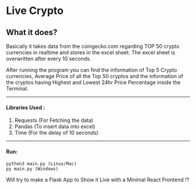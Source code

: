 # Live Crypto

## What it does?
 Basically it takes data from the coingecko.com regarding TOP 50 crypto currencies in realtime and stores in the excel sheet. The excel sheet is overwritten after every 10 seconds.

 After running the program you can find the information of Top 5 Crypto currencies, Average Price of all the Top 50 cryptos and the information of the cryptos having Highest and Lowest 24hr Price Percentage inside the Terminal.

---
#### Libraries Used :
1. Requests (For Fetching the data)
2. Pandas (To insert data into excel)
3. Time (For the delay of 10 seconds)

---
#### Run:
    python3 main.py (Linux/Mac) 
    py main.py (Windows)

Will try to make a Flask App to Show it Live with a Minimal React Frontend !?